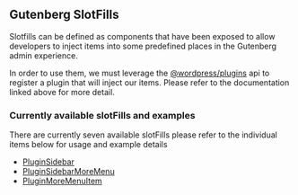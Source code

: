 ## Gutenberg SlotFills

Slotfills can be defined as components that have been exposed to allow developers to inject items into some predefined places in the Gutenberg admin experience.

In order to use them, we must leverage the [@wordpress/plugins](https://wordpress.org/gutenberg/handbook/designers-developers/developers/packages/packages-plugins/) api to register a plugin that will inject our items. Please refer to the documentation linked above for more detail.

### Currently available slotFills and examples

There are currently seven available slotFills please refer to the individual items below for usage and example details


* [PluginSidebar](plugin-sidebar)
* [PluginSidebarMoreMenu](plugin-sidebar-more-menu-item)
* [PluginMoreMenuItem](plugin-more-menu-item)
